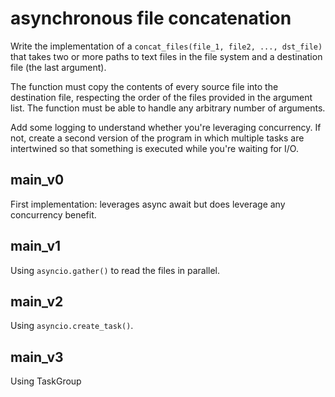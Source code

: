 # asynchronous file concatenation

Write the implementation of a `concat_files(file_1, file2, ..., dst_file)` that takes two or more paths to text files in the file system and a destination file (the last argument).

The function must copy the contents of every source file into the destination file, respecting the order of the files provided in the argument list. The function must be able to handle any arbitrary number of arguments.

Add some logging to understand whether you're leveraging concurrency. If not, create a second version of the program in which multiple tasks are intertwined so that something is executed while you're waiting for I/O.

## main_v0

First implementation: leverages async await but does leverage any concurrency benefit.

## main_v1

Using `asyncio.gather()` to read the files in parallel.

## main_v2

Using `asyncio.create_task()`.

## main_v3

Using TaskGroup